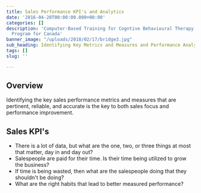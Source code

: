 ```yaml
---
title: Sales Performance KPI's and Analytics
date: '2016-04-20T00:00:00.000+00:00'
categories: []
description: 'Computer-Based Training for Cogntive Behavioural Therapy: An Addictions
  Program for Canada'
banner_image: "/uploads/2018/02/17/bridge3.jpg"
sub_heading: Identifying Key Metrics and Measures and Performance Analytics
tags: []
slug: ''

---
```

## Overview

Identifying the key sales performance metrics and measures that are pertinent, reliable, and accurate is the key to both sales focus and performance improvement. 

## Sales KPI's

* There is a lot of data, but what are the one, two, or three things at most that matter, day in and day out?
* Salespeople are paid for their time. Is their time being utilized to grow the business?
* If time is being wasted, then what are the salespeople doing that they shouldn't be doing? 
* What are the right habits that lead to better measured performance?